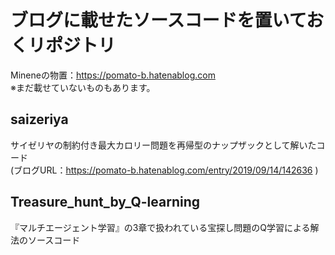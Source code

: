 # ブログに載せたソースコードを置いておくリポジトリ
Mineneの物置：https://pomato-b.hatenablog.com
<br>
※まだ載せていないものもあります。
## saizeriya
サイゼリヤの制約付き最大カロリー問題を再帰型のナップザックとして解いたコード
<br>
(ブログURL：https://pomato-b.hatenablog.com/entry/2019/09/14/142636 )

## Treasure_hunt_by_Q-learning
『マルチエージェント学習』の3章で扱われている宝探し問題のQ学習による解法のソースコード